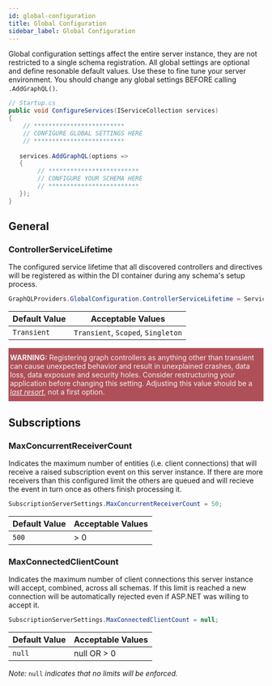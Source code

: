 ```yaml
---
id: global-configuration
title: Global Configuration
sidebar_label: Global Configuration
---
```


Global configuration settings affect the entire server instance, they are not restricted to a single schema registration. All global settings are optional and define resonable default values. Use these to fine tune your server environment. You should change any global settings BEFORE calling `.AddGraphQL()`.

```csharp
// Startup.cs
public void ConfigureServices(IServiceCollection services)
{
    // *************************
    // CONFIGURE GLOBAL SETTINGS HERE
    // *************************
   
   services.AddGraphQL(options => 
   {
        // *************************
        // CONFIGURE YOUR SCHEMA HERE
        // *************************
   });
}
```

## General
### ControllerServiceLifetime

The configured service lifetime that all discovered controllers and directives will be registered as within the DI container during any schema's setup 
process.

```csharp
GraphQLProviders.GlobalConfiguration.ControllerServiceLifetime = ServiceLifetime.Transient;
```
| Default Value | Acceptable Values |
| ------------- | ----------------- |
| `Transient `       | `Transient`, `Scoped`, `Singleton`   |

<div style='background-color: #af5059; padding: 10px 3px 10px 3px; color: #F2F2F2;'> 
<span style='font-weight:bold;'>WARNING:</span> Registering graph controllers as anything other than transient can cause unexpected behavior and result in unexplained crashes, data loss, data exposure and security holes. Consider restructuring your application before changing this setting. Adjusting this value should be a <span style='font-style:italic;text-decoration:underline;'>last resort</span>, not a first option.
</div>

## Subscriptions

### MaxConcurrentReceiverCount

Indicates the maximum number of entities (i.e. client connections) that will receive a raised subscription event on this server instance. If there are more receivers than this configured limit the others are queued and will recieve the event in turn once as others finish processing it.

```csharp
SubscriptionServerSettings.MaxConcurrentReceiverCount = 50;
```

| Default Value | Acceptable Values |
| ------------- | ----------------- |
| `500`          | > 0              |


### MaxConnectedClientCount

Indicates the maximum number of client connections this server instance will accept, combined, across all schemas. If this limit is reached a new connection will be automatically rejected even if ASP.NET was willing to accept it.


```csharp
SubscriptionServerSettings.MaxConnectedClientCount = null;
```

| Default Value | Acceptable Values |
| ------------- | ----------------- |
| `null`        | null OR > 0       |

_Note:_ `null` _indicates that no limits will be enforced._